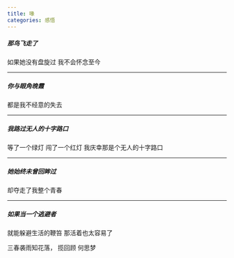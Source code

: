 ```yaml
---
title: 喙
categories: 感悟
---
```


##### 那鸟飞走了
如果她没有盘旋过
我不会怀念至今

---------------------------
##### 你与眼角晚霞
都是我不经意的失去

---------------------------
##### 我路过无人的十字路口
等了一个绿灯
闯了一个红灯
我庆幸那是个无人的十字路口

---------------------------
##### 她始终未曾回眸过
却夺走了我整个青春

---------------------------
##### 如果当一个逃避者
就能躲避生活的鞭笞
那活着也太容易了


三春袭雨知花落，
揽回顾
何思梦


